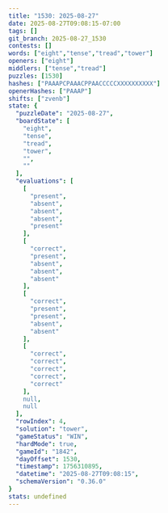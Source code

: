 ```yaml
---
title: "1530: 2025-08-27"
date: 2025-08-27T09:08:15-07:00
tags: []
git_branch: 2025-08-27_1530
contests: []
words: ["eight","tense","tread","tower"]
openers: ["eight"]
middlers: ["tense","tread"]
puzzles: [1530]
hashes: ["PAAAPCPAAACPPAACCCCCXXXXXXXXXX"]
openerHashes: ["PAAAP"]
shifts: ["zvenb"]
state: {
  "puzzleDate": "2025-08-27",
  "boardState": [
    "eight",
    "tense",
    "tread",
    "tower",
    "",
    ""
  ],
  "evaluations": [
    [
      "present",
      "absent",
      "absent",
      "absent",
      "present"
    ],
    [
      "correct",
      "present",
      "absent",
      "absent",
      "absent"
    ],
    [
      "correct",
      "present",
      "present",
      "absent",
      "absent"
    ],
    [
      "correct",
      "correct",
      "correct",
      "correct",
      "correct"
    ],
    null,
    null
  ],
  "rowIndex": 4,
  "solution": "tower",
  "gameStatus": "WIN",
  "hardMode": true,
  "gameId": "1842",
  "dayOffset": 1530,
  "timestamp": 1756310895,
  "datetime": "2025-08-27T09:08:15",
  "schemaVersion": "0.36.0"
}
stats: undefined
---
```

<!-- more -->
